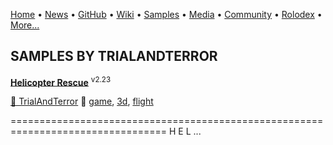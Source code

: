 [Home](https://qb64.com) • [News](/news.md) • [GitHub](/github.md) • [Wiki](/wiki.md) • [Samples](/samples.md) • [Media](/media.md) • [Community](/community.md) • [Rolodex](/rolodex.md) • [More...](/more.md)

## SAMPLES BY TRIALANDTERROR

**[Helicopter Rescue](helicopter-rescue/index.md)** <sup>v2.23</sup>

[🐝 TrialAndTerror](trialandterror.md) 🔗 [game](game.md), [3d](3d.md), [flight](flight.md)

================================================================================= 		       H E L ...
